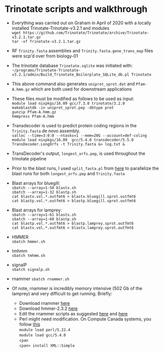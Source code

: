 # Trinotate scripts and walkthrough
- Everything was carried out on Graham in April of 2020 with a locally installed Trinotate-Trinotate-v3.2.1 and modules <br/>
`wget https://github.com/Trinotate/Trinotate/archive/Trinotate-v3.2.1.tar.gz` <br/>
`tar -xf Trinotate-v3.2.1.tar.gz`<br/>

- RF `Trinity.fasta` assemblies and `Trinity.fasta.gene_trans_map` files were scp'd over from biology-01 <br/>
- The trinotate database `Trinotate.sqlite` was initiated with: <br/>
`~/programs/Trinotate-Trinotate-v3.2.1/admin/Build_Trinotate_Boilerplate_SQLite_db.pl Trinotate` <br/>
- This above command also generates `uniprot_sprot.dat` and `Pfam-A.hmm.gz` which are both used for downstream applications <br/>
- These files must be modified as follows to be used as input:<br/>
`module load nixpkgs/16.09 gcc/7.3.0 trinotate/3.2.0`<br/>
`makeblastdb -in uniprot_sprot.pep -dbtype prot`<br/>
`gunzip Pfam-A.hmm.gz`<br/>
`hmmpress Pfam-A.hmm`<br/>

- Transdecoder is used to predict protein coding regions in the `Trinity.fasta` de novo assembly.  
`salloc --time=3:0:0 --ntasks=1 --mem=20G --account=def-coling`
`module load nixpkgs/16.09  gcc/5.4.0 transdecoder/5.5.0` <br/>
`TransDecoder.LongOrfs -t Trinity.fasta &> log.txt &` <br/>

- TransDecoder's output, `longest_orfs.pep`, is used throughout the trinotate pipeline <br/>
- Prior to the blast runs, I used `split_fasta.pl` from [here](https://github.com/gmarnellos/Trinotate_example_supplement/blob/master/split_fasta.pl) to parallelize the blast runs for both `longest_orfs.pep` and `Trinity.fasta`

- Blast arrays for bluegill: <br/>
`sbatch --array=1-50 blastx.sh`<br/>
`sbatch --array=1-32 blastp.sh`<br/>
`cat blastx.vol.*.outfmt6 > blastx.bluegill.sprot.outfmt6`<br/>
`cat blastp.vol.*.outfmt6 > blastp.bluegill.sprot.outfmt6`<br/>

- Blast arrays for lamprey: <br/>
`sbatch --array=1-61 blastx.sh`<br/>
`sbatch --array=1-60 blastp.sh`<br/>
`cat blastp.vol.*.outfmt6 > blastp.lamprey.sprot.outfmt6`<br/>
`cat blastx.vol.*.outfmt6 > blastx.lamprey.sprot.outfmt6`<br/>

- HMMER <br/>
`sbatch hmmer.sh`<br/>

- tmhmm <br/>
`sbatch tmhmm.sh` <br/>

- signalP <br/>
`sbatch signalp.sh` <br/>

- rnammer
`sbatch rnammer.sh`
- Of note, rnammer is incredibly memory intensive (502 Gb of the lamprey) and very difficult to get running.  Briefly: <br/>
  - Download rnammer [here](https://services.healthtech.dtu.dk/service.php?RNAmmer-1.2)
  - Download hmmer-2.3.2 [here](http://hmmer.org/download.html)
  - Edit the rnammer scripts as suggested [here](https://github.com/Trinotate/Trinotate.github.io/wiki/Software-installation-and-data-required) and [here](https://blog.karinlag.no/2013/10/rnammer-install/)
  - Perl might need modification.  On Compute Canada systems, you follow [this](https://docs.computecanada.ca/wiki/Perl) <br/>
  `module load perl/5.22.4`<br/>
  `module load gcc/5.4.0`<br/>
  `cpan`<br/>
  `cpan> install XML::Simple`<br/>

